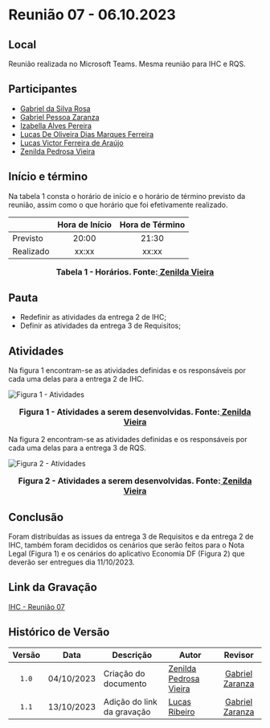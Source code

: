 # Reunião 07 - 06.10.2023

## Local

Reunião realizada no Microsoft Teams.
Mesma reunião para IHC e RQS.

## Participantes

* [Gabriel da Silva Rosa](https://github.com/gabrielrosa09)
* [Gabriel Pessoa Zaranza](https://github.com/GZaranza)
* [Izabella Alves Pereira](https://github.com/izabellaalves)
* [Lucas De Oliveira Dias Marques Ferreira](https://github.com/LucasOliveiraDiasMarquesFerreira)
* [Lucas Victor Ferreira de Araújo](https://github.com/Lucas13032003)
* [Zenilda Pedrosa Vieira](https://github.com/zenildavieira)
  
## Início e término

Na tabela 1 consta o horário de início e o horário de término previsto da reunião, assim como o que horário que foi efetivamente realizado.

|               | Hora de Início   | Hora de Término   |
| ------------- | :--------------: | :---------------: |
| Previsto      |      20:00       |      21:30        |
| Realizado     |      xx:xx       |      xx:xx        |

<div align="center">
<font size="3"><p style="text-align: center"><b>Tabela 1 - Horários. Fonte:<a href="https://github.com/zenildavieira"> Zenilda Vieira</a></b></p></font>

</div>

## Pauta

* Redefinir as atividades da entrega 2 de IHC;
* Definir as atividades da entrega 3 de Requisitos;

## Atividades

Na figura 1 encontram-se as atividades definidas e os responsáveis por cada uma delas para a entrega 2 de IHC.

![Figura 1 - Atividades](https://github.com/Interacao-Humano-Computador/2023.2-NotaLegal/blob/main/docs/imagens/atas/issues-IHC2-06-10-2023.png?raw=true)
<div align="center">
<font size="3"><p style="text-align: center"><b>Figura 1 - Atividades a serem desenvolvidas. Fonte:<a href="https://github.com/zenildavieira"> Zenilda Vieira</a></b></p></font>

</div>

Na figura 2 encontram-se as atividades definidas e os responsáveis por cada uma delas para a entrega 3 de RQS.



![Figura 2 - Atividades](https://github.com/Interacao-Humano-Computador/2023.2-NotaLegal/blob/main/docs/imagens/atas/issues_RQS3-06-10-2023.png?raw=true)
<div align="center">
<font size="3"><p style="text-align: center"><b>Figura 2 - Atividades a serem desenvolvidas. Fonte:<a href="https://github.com/zenildavieira"> Zenilda Vieira</a></b></p></font>

</div>

## Conclusão

Foram distribuídas as issues da entrega 3 de Requisitos e da entrega 2 de IHC, também foram decididos os cenários que serão feitos para o Nota Legal (Figura 1) e os cenários do aplicativo Economia DF (Figura 2) que deverão ser entregues dia 11/10/2023.

## Link da Gravação

[IHC - Reunião 07](https://youtu.be/VJnmLucABOY)

## Histórico de Versão

|Versão|Data|Descrição|Autor|Revisor|
|:----:|----|---------|-----|:-------:|
|`1.0`|04/10/2023|Criação do documento|[Zenilda Pedrosa Vieira](https://github.com/zenildavieira)|[Gabriel Zaranza](https://github.com/GZaranza)|
|`1.1`|13/10/2023| Adição do link da gravação | [Lucas Ribeiro](https://github.com/lucassouzs) | [Gabriel Zaranza](https://github.com/GZaranza) |
